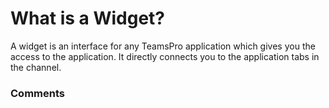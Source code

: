 # What is a Widget?

<p class="no-margin">A widget is an interface for any TeamsPro application which gives you the access to the application. It directly connects you to the application tabs in the channel.</p>

### Comments

<Comments />